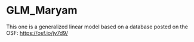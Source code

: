# GLM_Maryam
This one is a generalized linear model based on a database posted on the OSF: https://osf.io/jy7d9/
